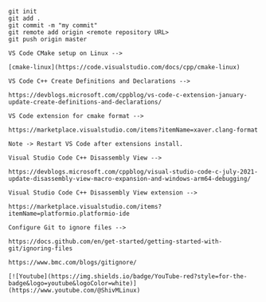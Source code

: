     git init
    git add .
    git commit -m "my commit"
    git remote add origin <remote repository URL>
    git push origin master

    VS Code CMake setup on Linux -->

    [cmake-linux](https://code.visualstudio.com/docs/cpp/cmake-linux)

    VS Code C++ Create Definitions and Declarations -->

    https://devblogs.microsoft.com/cppblog/vs-code-c-extension-january-update-create-definitions-and-declarations/

    VS Code extension for cmake format -->

    https://marketplace.visualstudio.com/items?itemName=xaver.clang-format

    Note -> Restart VS Code after extensions install.

    Visual Studio Code C++ Disassembly View -->

    https://devblogs.microsoft.com/cppblog/visual-studio-code-c-july-2021-update-disassembly-view-macro-expansion-and-windows-arm64-debugging/

    Visual Studio Code C++ Disassembly View extension -->

    https://marketplace.visualstudio.com/items?itemName=platformio.platformio-ide

    Configure Git to ignore files -->
   
    https://docs.github.com/en/get-started/getting-started-with-git/ignoring-files

    https://www.bmc.com/blogs/gitignore/

    [![Youtube](https://img.shields.io/badge/YouTube-red?style=for-the-badge&logo=youtube&logoColor=white)](https://www.youtube.com/@ShivMLinux)

